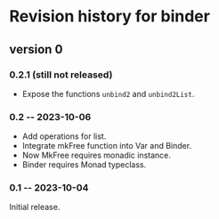 # Revision history for binder

## version 0

### 0.2.1 (still not released)

* Expose the functions `unbind2` and `unbind2List`.

### 0.2 -- 2023-10-06

* Add operations for list.
* Integrate mkFree function into Var and Binder.
* Now MkFree requires monadic instance.
* Binder requires Monad typeclass.

### 0.1 -- 2023-10-04

Initial release.
